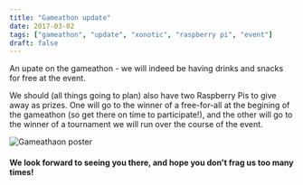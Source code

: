 ```yaml
---
title: "Gameathon update"
date: 2017-03-02
tags: ["gameathon", "update", "xonotic", "raspberry pi", "event"]
draft: false
---
```


An upate on the gameathon - we will indeed be having drinks and snacks for free at the event. 

We should (all things going to plan) also have two Raspberry Pis to give away as prizes. One will go to the winner of a free-for-all at the begining of the gameathon (so get there on time to participate!), and the other will go to the winner of a tournament we will run over the course of the event.

![Gameathaon poster](/img/2017/gameathon_xonotic.jpg)

#### We look forward to seeing you there, and hope you don't frag us too many times!